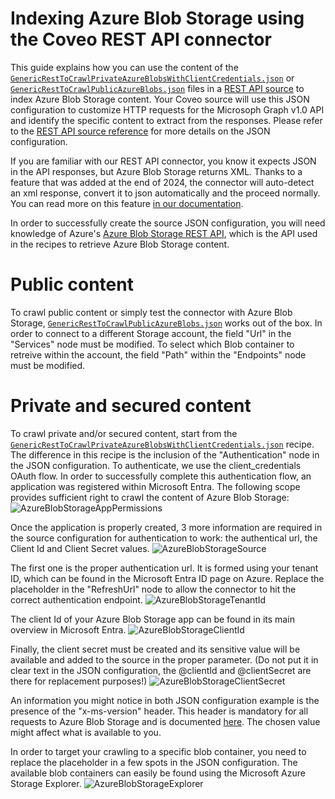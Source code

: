 # Indexing Azure Blob Storage using the Coveo REST API connector

This guide explains how you can use the content of the [`GenericRestToCrawlPrivateAzureBlobsWithClientCredentials.json`](GenericRestToCrawlPrivateAzureBlobsWithClientCredentials.json) or [`GenericRestToCrawlPublicAzureBlobs.json`](GenericRestToCrawlPublicAzureBlobs.json) files in a [REST API source](https://docs.coveo.com/en/1896/) to index Azure Blob Storage content. Your Coveo source will use this JSON configuration to customize HTTP requests for the Microsoph Graph v1.0 API and identify the specific content to extract from the responses. Please refer to the [REST API source reference](https://docs.coveo.com/en/1525/index-content/rest-api-source-reference) for more details on the JSON configuration. 

If you are familiar with our REST API connector, you know it expects JSON in the API responses, but Azure Blob Storage returns XML. Thanks to a feature that was added at the end of 2024, the connector will auto-detect an xml response, convert it to json automatically and the proceed normally. You can read more on this feature [in our documentation](https://docs.coveo.com/en/3131/index-content/rest-api-source-concepts#json-path).

In order to successfully create the source JSON configuration, you will need knowledge of Azure's [Azure Blob Storage REST API](https://learn.microsoft.com/en-us/rest/api/storageservices/blob-service-rest-api), which is the API used in the recipes to retrieve Azure Blob Storage content.

# Public content
To crawl public content or simply test the connector with Azure Blob Storage, [`GenericRestToCrawlPublicAzureBlobs.json`](GenericRestToCrawlPublicAzureBlobs.json) works out of the box. In order to connect to a different Storage account, the field "Url" in the "Services" node must be modified. To select which Blob container to retreive within the account, the field "Path" within the "Endpoints" node must be modified.

# Private and secured content
To crawl private and/or secured content, start from the [`GenericRestToCrawlPrivateAzureBlobsWithClientCredentials.json`](GenericRestToCrawlPrivateAzureBlobsWithClientCredentials.json) recipe. The difference in this recipe is the inclusion of the "Authentication" node in the JSON configuration. To authenticate, we use the client_credentials OAuth flow. In order to successfully complete this authentication flow, an application was registered within Microsoft Entra. The following scope provides sufficient right to crawl the content of Azure Blob Storage:
![AzureBlobStorageAppPermissions](https://github.com/user-attachments/assets/ca6bbfc2-fc77-4c62-bb76-b6f8ab3e9cbb)

Once the application is properly created, 3 more information are required in the source configuration for authentication to work: the authentical url, the Client Id and Client Secret values.
![AzureBlobStorageSource](https://github.com/user-attachments/assets/21f574f5-9031-437c-a518-61e8911d59d5)

The first one is the proper authentication url. It is formed using your tenant ID, which can be found in the Microsoft Entra ID page on Azure. Replace the placeholder in the "RefreshUrl" node to allow the connector to hit the correct authentication endpoint.
![AzureBlobStorageTenantId](https://github.com/user-attachments/assets/146b0e46-abff-4808-a06a-0084d82c2548)

The client Id of your Azure Blob Storage app can be found in its main overview in Microsoft Entra.
![AzureBlobStorageClientId](https://github.com/user-attachments/assets/509f0cdd-f4fe-4aed-958c-add65f19214b)

Finally, the client secret must be created and its sensitive value will be available and added to the source in the proper parameter. (Do not put it in clear text in the JSON configuration, the @clientId and @clientSecret are there for replacement purposes!)
![AzureBlobStorageClientSecret](https://github.com/user-attachments/assets/080cd460-f19d-4031-b76e-2b979465c62e)

An information you might notice in both JSON configuration example is the presence of the "x-ms-version" header. This header is mandatory for all requests to Azure Blob Storage and is documented [here](https://learn.microsoft.com/en-us/rest/api/storageservices/versioning-for-the-azure-storage-services). The chosen value might affect what is available to you.

In order to target your crawling to a specific blob container, you need to replace the placeholder in a few spots in the JSON configuration. The available blob containers can easily be found using the Microsoft Azure Storage Explorer.
![AzureBlobStorageExplorer](https://github.com/user-attachments/assets/67ddb211-40e2-4ce1-93ed-02969c354375)

